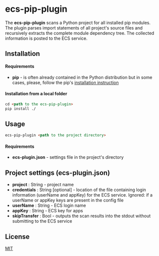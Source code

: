 # ecs-pip-plugin

The **ecs-pip-plugin** scans a Python project for all installed pip modules. The plugin parses import statements of all project's source files and recursively extracts the complete module dependency tree. 
The collected information is posted to the ECS service.

## Installation

#### Requirements

- **pip** - is often already contained in the Python distribution but in some cases, please, follow the pip's [installation instruction](https://pip.pypa.io/en/stable/installing/) 

#### Installation from a local folder

```markdown
cd <path to the ecs-pip-plugin>
pip install ./
```

## Usage

```markdown
ecs-pip-plugin <path to the project directory>
```

#### Requirements

- **ecs-plugin.json** - settings file in the project's directory

## Project settings (ecs-plugin.json)

- **project** : String - project name
- **credentials** : String [optional] - location of the file containing login information (userName and appKey) for the ECS service. Ignored: if a userName or appKey keys are present in the config file
- **userName** : String - ECS login name
- **appKey** : String - ECS key for apps
- **skipTransfer** : Bool - outputs the scan results into the stdout without submitting to the ECS service

## License

[MIT](https://github.com/eacg-gmbh/ecs-pip-plugin/blob/master/LICENSE)
